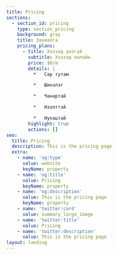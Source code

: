 ```yaml
---
title: Pricing
sections:
  - section_id: pricing
    type: section_pricing
    background: gray
    title: Захиалга
    pricing_plans:
      - title: Хэзээд үнэгүй
        subtitle: Хэзээд онлайн
        price: $0/m
        details: |
          *   Сар тутам

          *   Шинэлэг

          *   Чанартай

          *   Нээлттэй

          *   Нухацтай
        highlight: true
        actions: []
seo:
  title: Pricing
  description: This is the pricing page
  extra:
    - name: 'og:type'
      value: website
      keyName: property
    - name: 'og:title'
      value: Pricing
      keyName: property
    - name: 'og:description'
      value: This is the pricing page
      keyName: property
    - name: 'twitter:card'
      value: summary_large_image
    - name: 'twitter:title'
      value: Pricing
    - name: 'twitter:description'
      value: This is the pricing page
layout: landing
---
```


